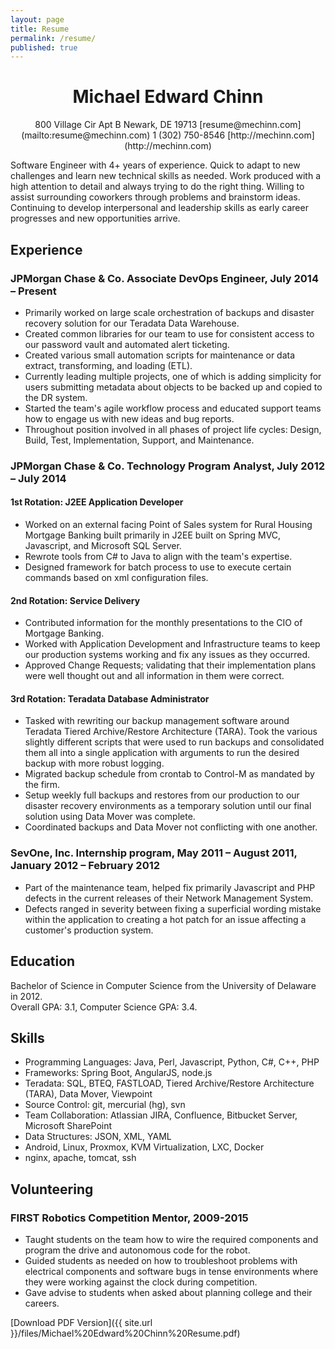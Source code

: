 ```yaml
---
layout: page
title: Resume
permalink: /resume/
published: true
---
```


<h1 align="center">Michael Edward Chinn</h1>

<p align="center">
  800 Village Cir Apt B  
  Newark, DE 19713  
  [resume@mechinn.com](mailto:resume@mechinn.com)  
  1 (302) 750-8546  
  [http://mechinn.com](http://mechinn.com)
</p>

Software Engineer with 4+ years of experience. Quick to adapt to new challenges and learn new technical skills as needed. Work produced with a high attention to detail and always trying to do the right thing. Willing to assist surrounding coworkers through problems and brainstorm ideas. Continuing to develop interpersonal and leadership skills as early career progresses and new opportunities arrive.

## Experience

### JPMorgan Chase & Co. Associate DevOps Engineer, July 2014 – Present
- Primarily worked on large scale orchestration of backups and disaster recovery solution for our Teradata Data Warehouse.
- Created common libraries for our team to use for consistent access to our password vault and automated alert ticketing.
- Created various small automation scripts for maintenance or data extract, transforming, and loading (ETL).
- Currently leading multiple projects, one of which is adding simplicity for users submitting metadata about objects to be backed up and copied to the DR system.
- Started the team's agile workflow process and educated support teams how to engage us with new ideas and bug reports.
- Throughout position involved in all phases of project life cycles: Design, Build, Test, Implementation, Support, and Maintenance.

### JPMorgan Chase & Co. Technology Program Analyst, July 2012 – July 2014

#### 1st Rotation: J2EE Application Developer
- Worked on an external facing Point of Sales system for Rural Housing Mortgage Banking built primarily in J2EE built on Spring MVC, Javascript, and Microsoft SQL Server.
- Rewrote tools from C# to Java to align with the team's expertise.
- Designed framework for batch process to use to execute certain commands based on xml configuration files.

#### 2nd Rotation: Service Delivery
- Contributed information for the monthly presentations to the CIO of Mortgage Banking.
- Worked with Application Development and Infrastructure teams to keep our production systems working and fix any issues as they occurred.
- Approved Change Requests; validating that their implementation plans were well thought out and all information in them were correct.

#### 3rd Rotation: Teradata Database Administrator
- Tasked with rewriting our backup management software around Teradata Tiered Archive/Restore Architecture (TARA). Took the various slightly different scripts that were used to run backups and consolidated them all into a single application with arguments to run the desired backup with more robust logging.
- Migrated backup schedule from crontab to Control-M as mandated by the firm.
- Setup weekly full backups and restores from our production to our disaster recovery environments as a temporary solution until our final solution using Data Mover was complete.
- Coordinated backups and Data Mover not conflicting with one another.

### SevOne, Inc. Internship program, May 2011 – August 2011, January 2012 – February 2012
- Part of the maintenance team, helped fix primarily Javascript and PHP defects in the current releases of their Network Management System.
- Defects ranged in severity between fixing a superficial wording mistake within the application to creating a hot patch for an issue affecting a customer's production system.

## Education
Bachelor of Science in Computer Science from the University of Delaware in 2012.  
Overall GPA: 3.1, Computer Science GPA: 3.4.

## Skills
- Programming Languages: Java, Perl, Javascript, Python, C#, C++, PHP
- Frameworks: Spring Boot, AngularJS, node.js
- Teradata: SQL, BTEQ, FASTLOAD, Tiered Archive/Restore Architecture (TARA), Data Mover, Viewpoint
- Source Control: git, mercurial (hg), svn
- Team Collaboration: Atlassian JIRA, Confluence, Bitbucket Server, Microsoft SharePoint
- Data Structures: JSON, XML, YAML
- Android, Linux, Proxmox, KVM Virtualization, LXC, Docker
- nginx, apache, tomcat, ssh

## Volunteering
### FIRST Robotics Competition Mentor, 2009-2015
- Taught students on the team how to wire the required components and program the drive and autonomous code for the robot.
- Guided students as needed on how to troubleshoot problems with electrical components and software bugs in tense environments where they were working against the clock during competition.
- Gave advise to students when asked about planning college and their careers.

[Download PDF Version]({{ site.url }}/files/Michael%20Edward%20Chinn%20Resume.pdf)
